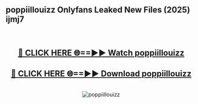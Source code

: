 <h2>poppiillouizz Onlyfans Leaked New Files (2025) ijmj7</h2>
<br>
<div align="center">
<h2><a href="https://mediafiles.top/poppiillouizz&ref=git" rel="nofollow">🔴 CLICK HERE 🌐==►► Watch poppiillouizz</a></h2>
<h2><a href="https://mediafiles.top/poppiillouizz&ref=git" rel="nofollow">🔴 CLICK HERE 🌐==►► Download poppiillouizz</a></h2>
<br>
<a href="https://mediafiles.top/poppiillouizz&ref=git" rel="nofollow" data-target="animated-image.originalLink"><img src="https://i.ibb.co.com/xMMVF88/686577567.gif" alt="poppiillouizz" style="max-width: 100%; display: inline-block;" data-target="animated-image.originalImage"></a>
</div>
<br>
<br>